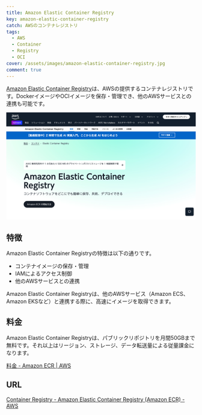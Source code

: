 ```yaml
---
title: Amazon Elastic Container Registry
key: amazon-elastic-container-registry
catch: AWSのコンテナレジストリ
tags:
  - AWS
  - Container
  - Registry
  - OCI
cover: /assets/images/amazon-elastic-container-registry.jpg
comment: true
---
```


[Amazon Elastic Container Registry](https://aws.amazon.com/ecr/)は、AWSの提供するコンテナレジストリです。DockerイメージやOCIイメージを保存・管理でき、他のAWSサービスとの連携も可能です。

[![Amazon Elastic Container RegistryのWebサイト](/assets/images/amazon-elastic-container-registry.jpg)](https://aws.amazon.com/ecr/)

<!--more-->

## 特徴

Amazon Elastic Container Registryの特徴は以下の通りです。

- コンテナイメージの保存・管理
- IAMによるアクセス制御
- 他のAWSサービスとの連携

Amazon Elastic Container Registryは、他のAWSサービス（Amazon ECS、Amazon EKSなど）と連携する際に、高速にイメージを取得できます。

## 料金

Amazon Elastic Container Registryは、パブリックリポジトリを月間50GBまで無料です。それ以上はリージョン、ストレージ、データ転送量による従量課金になります。

[料金 \- Amazon ECR \| AWS](https://aws.amazon.com/jp/ecr/pricing/)

## URL

[Container Registry - Amazon Elastic Container Registry (Amazon ECR) - AWS](https://aws.amazon.com/ecr/)
